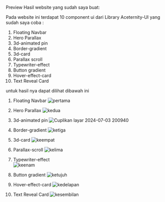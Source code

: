 Preview Hasil website yang sudah saya buat:

 Pada website ini terdapat 10 component ui dari Library Aceternity-UI yang sudah saya coba :
  1. Floating Navbar 
  2. Hero Parallax
  3. 3d-animated pin
  4. Border-gradient
  5. 3d-card
  6. Parallax scroll
  7. Typewriter-effect
  8. Button gradient
  9. Hover-effect-card
  10. Text Reveal Card

  untuk hasil nya dapat dilihat dibawah ini 

   1. Floating Navbar
     ![pertama](https://github.com/firdauzynuzula/acertenity-ui/assets/142510245/96dac3c4-58ea-4d03-bc3f-271f9e66d758)

  2. Hero Parallax
     ![kedua](https://github.com/firdauzynuzula/acertenity-ui/assets/142510245/b98c5d08-5046-49c3-89a5-84277cf5acc3)

  3. 3d-animated pin
   ![Cuplikan layar 2024-07-03 200940](https://github.com/firdauzynuzula/acertenity-ui/assets/142510245/c920a1ed-c016-439d-b215-553fbeff42c3)
   
 4. Border-gradient
    ![ketiga](https://github.com/user-attachments/assets/9cbd14c2-fc59-4f33-a456-8f17b85e08c6)

 5. 3d-card
    ![keempat](https://github.com/user-attachments/assets/47a76894-2fbe-42d3-a821-9b18a5f3a096)

6. Parallax-scroll
   ![kelima](https://github.com/user-attachments/assets/9d877551-6349-4349-8423-73f27cf6ce6f)

7. Typewriter-effect     
   ![keenam](https://github.com/user-attachments/assets/f708eabb-19d8-4cf9-999f-f2c0b3e405e4)

8. Button gradient
   ![ketujuh](https://github.com/user-attachments/assets/6c208f3f-ae8b-401f-a49a-991314af22e7)

9. Hover-effect-card
   ![kedelapan](https://github.com/user-attachments/assets/8968e0c1-218c-489f-b4ae-a75b202a31b6)

10. Text Reveal Card 
    ![kesembilan](https://github.com/user-attachments/assets/e8ff18f3-15e1-4944-94d0-a4d78bb9bc61)
